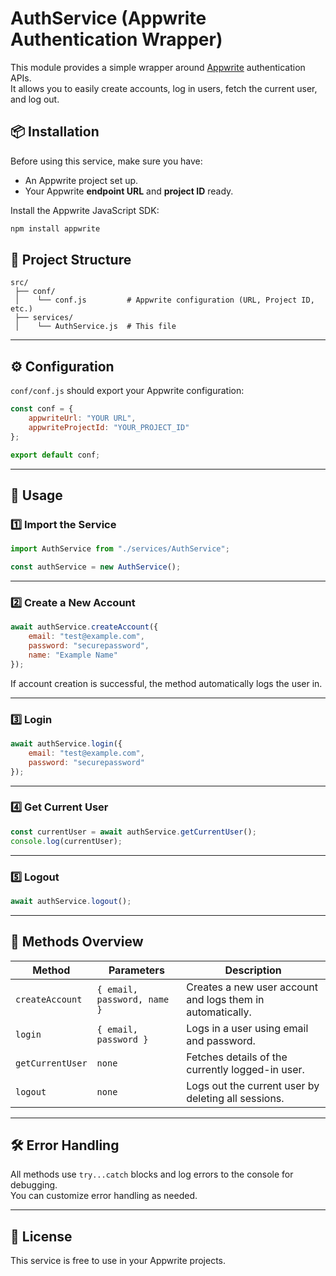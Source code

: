 # AuthService (Appwrite Authentication Wrapper)

This module provides a simple wrapper around [Appwrite](https://appwrite.io/) authentication APIs.  
It allows you to easily create accounts, log in users, fetch the current user, and log out.

## 📦 Installation

Before using this service, make sure you have:

- An Appwrite project set up.
- Your Appwrite **endpoint URL** and **project ID** ready.

Install the Appwrite JavaScript SDK:

```bash
npm install appwrite
```

## 📂 Project Structure

```
src/
 ├── conf/
 │    └── conf.js         # Appwrite configuration (URL, Project ID, etc.)
 ├── services/
 │    └── AuthService.js  # This file
```

---

## ⚙️ Configuration

`conf/conf.js` should export your Appwrite configuration:

```javascript
const conf = {
    appwriteUrl: "YOUR URL",
    appwriteProjectId: "YOUR_PROJECT_ID"
};

export default conf;
```

---

## 🚀 Usage

### 1️⃣ Import the Service
```javascript
import AuthService from "./services/AuthService";

const authService = new AuthService();
```

---

### 2️⃣ Create a New Account
```javascript
await authService.createAccount({
    email: "test@example.com",
    password: "securepassword",
    name: "Example Name"
});
```
If account creation is successful, the method automatically logs the user in.

---

### 3️⃣ Login
```javascript
await authService.login({
    email: "test@example.com",
    password: "securepassword"
});
```

---

### 4️⃣ Get Current User
```javascript
const currentUser = await authService.getCurrentUser();
console.log(currentUser);
```

---

### 5️⃣ Logout
```javascript
await authService.logout();
```

---

## 📜 Methods Overview

| Method               | Parameters                                         | Description |
|----------------------|----------------------------------------------------|-------------|
| `createAccount`      | `{ email, password, name }`                        | Creates a new user account and logs them in automatically. |
| `login`              | `{ email, password }`                              | Logs in a user using email and password. |
| `getCurrentUser`     | `none`                                              | Fetches details of the currently logged-in user. |
| `logout`             | `none`                                              | Logs out the current user by deleting all sessions. |

---

## 🛠 Error Handling
All methods use `try...catch` blocks and log errors to the console for debugging.  
You can customize error handling as needed.

---

## 📄 License
This service is free to use in your Appwrite projects.
